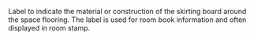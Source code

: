 ﻿Label to indicate the material or construction of the skirting board around the space flooring. The label is used for room book information and often displayed in room stamp.